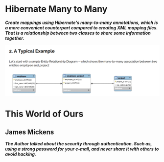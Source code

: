 # Hibernate Many to Many 
***Create mappings using Hibernate's many-to-many annotations, which is a more convenient counterpart compared to creating XML mapping files. That is a relationship between two classes to share some information together.***

![many](../sssss.PNG)

# This World of Ours
## James Mickens 
***The Author talked about the security through authentication. Such as, using a strong password for your e-mail, and never share it with others to avoid hacking.***